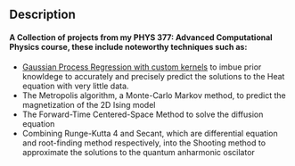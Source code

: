 ## Description
#### A Collection of projects from my PHYS 377: Advanced Computational Physics course, these include noteworthy techniques such as:
- [Gaussian Process Regression with custom kernels](https://journals.aps.org/prresearch/abstract/10.1103/PhysRevResearch.6.033069) to imbue prior knowldege to accurately and precisely predict the solutions to the Heat equation with very little data.
- The Metropolis algorithm, a Monte-Carlo Markov method, to predict the magnetization of the 2D Ising model
- The Forward-Time Centered-Space Method to solve the diffusion equation 
- Combining Runge-Kutta 4 and Secant, which are differential equation and root-finding method respectively, into the Shooting method to approximate the solutions to the quantum anharmonic oscilator
